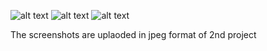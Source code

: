 ![alt text](image.png)
![alt text](tt-2.png)
![alt text](tt-3.png)

The screenshots are uplaoded in jpeg format of 2nd project 
